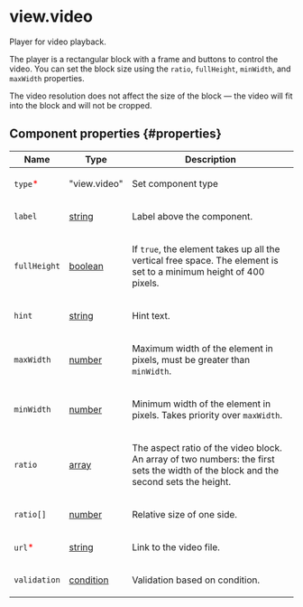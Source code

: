 # view.video

Player for video playback.

The player is a rectangular block with a frame and buttons to control the video. You can set the block size using the `ratio`, `fullHeight`, `minWidth`, and `maxWidth` properties.

The video resolution does not affect the size of the block — the video will fit into the block and will not be cropped.

## Component properties {#properties}

| Name                                     | Type                                                                                   | Description                                                                                                                                |
| ---------------------------------------- | -------------------------------------------------------------------------------------- | ------------------------------------------------------------------------------------------------------------------------------------------ |
| `type`<span style="color: red">\*</span> | "view.video"                                                                           | <p>Set component type</p>                                                                                                                  |
| `label`                                  | <a class="xref popup-link" href="../concepts/types.dita#types/string">string</a>       | <p>Label above the component.</p>                                                                                                          |
| `fullHeight`                             | <a class="xref popup-link" href="../concepts/types.dita#types/boolean">boolean</a>     | <p>If `true`, the element takes up all the vertical free space. The element is set to a minimum height of 400 pixels.</p>                  |
| `hint`                                   | <a class="xref popup-link" href="../concepts/types.dita#types/string">string</a>       | <p>Hint text.</p>                                                                                                                          |
| `maxWidth`                               | <a class="xref popup-link" href="../concepts/types.dita#types/number">number</a>       | <p>Maximum width of the element in pixels, must be greater than `minWidth`.</p>                                                            |
| `minWidth`                               | <a class="xref popup-link" href="../concepts/types.dita#types/number">number</a>       | <p>Minimum width of the element in pixels. Takes priority over `maxWidth`.</p>                                                             |
| `ratio`                                  | <a class="xref popup-link" href="../concepts/types.dita#types/array">array</a>         | <p>The aspect ratio of the video block. An array of two numbers: the first sets the width of the block and the second sets the height.</p> |
| `ratio[]`                                | <a class="xref popup-link" href="../concepts/types.dita#types/number">number</a>       | <p>Relative size of one side.</p>                                                                                                          |
| `url`<span style="color: red">\*</span>  | <a class="xref popup-link" href="../concepts/types.dita#types/string">string</a>       | <p>Link to the video file.</p>                                                                                                             |
| `validation`                             | <a class="xref popup-link" href="../concepts/types.dita#types/condition">condition</a> | <p>Validation based on condition.</p>                                                                                                      |
